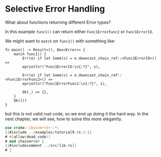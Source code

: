 # Selective Error Handling

What about functions returning different Error types?

In this example `func1()` can return either `Func1ErrorFunc2` or `Func1ErrorIO`.

We might want to `match` on `func1()` with something like:

~~~rust,ignore
fn main() -> Result<(), Box<Error>> {
    match func1() {
        Err(e) if let Some(s) = e.downcast_chain_ref::<Func1ErrorIO>() =>
        eprintln!("Func1ErrorIO:\n{:?}", s),

        Err(e) if let Some(s) = e.downcast_chain_ref::<Func1ErrorFunc2>() =>
        eprintln!("Func1ErrorFunc2:\n{:?}", s),
        
        Ok(_) => {}, 
    }
    Ok(())
}
~~~

but this is not valid rust code, so we end up doing it the hard way.
In the next chapter, we will see, how to solve this more elegantly.

~~~rust
use crate::chainerror::*;
{{#include ../examples/tutorial9.rs:2:}}
# #[allow(dead_code)]
# mod chainerror {
{{#includecomment ../src/lib.rs}}
# }
~~~
